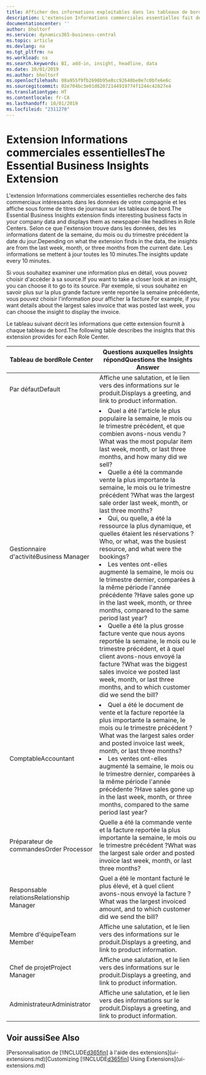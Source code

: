```yaml
---
title: Afficher des informations exploitables dans les tableaux de bord | Microsoft Docs
description: L'extension Informations commerciales essentielles fait défiler une série d'informations commerciales sur les tableaux de bord.
documentationcenter: ''
author: bholtorf
ms.service: dynamics365-business-central
ms.topic: article
ms.devlang: na
ms.tgt_pltfrm: na
ms.workload: na
ms.search.keywords: BI, add-in, insight, headline, data
ms.date: 10/01/2019
ms.author: bholtorf
ms.openlocfilehash: 08a955f9fb2698b95e8cc92648be0e7c0bfe6e6c
ms.sourcegitcommit: 02e704bc3e01d62072144919774f1244c42827e4
ms.translationtype: HT
ms.contentlocale: fr-CA
ms.lasthandoff: 10/01/2019
ms.locfileid: "2311270"
---
```

# <a name="the-essential-business-insights-extension"></a><span data-ttu-id="9d2cf-103">Extension Informations commerciales essentielles</span><span class="sxs-lookup"><span data-stu-id="9d2cf-103">The Essential Business Insights Extension</span></span>
<span data-ttu-id="9d2cf-104">L'extension Informations commerciales essentielles recherche des faits commerciaux intéressants dans les données de votre compagnie et les affiche sous forme de titres de journaux sur les tableaux de bord.</span><span class="sxs-lookup"><span data-stu-id="9d2cf-104">The Essential Business Insights extension finds interesting business facts in your company data and displays them as newspaper-like headlines in Role Centers.</span></span> <span data-ttu-id="9d2cf-105">Selon ce que l'extension trouve dans les données, des les informations datent de la semaine, du mois ou du trimestre précédent la date du jour.</span><span class="sxs-lookup"><span data-stu-id="9d2cf-105">Depending on what the extension finds in the data, the insights are from the last week, month, or three months from the current date.</span></span> <span data-ttu-id="9d2cf-106">Les informations se mettent à jour toutes les 10 minutes.</span><span class="sxs-lookup"><span data-stu-id="9d2cf-106">The insights update every 10 minutes.</span></span>  

<span data-ttu-id="9d2cf-107">Si vous souhaitez examiner une information plus en détail, vous pouvez choisir d'accéder à sa source.</span><span class="sxs-lookup"><span data-stu-id="9d2cf-107">If you want to take a closer look at an insight, you can choose it to go to its source.</span></span> <span data-ttu-id="9d2cf-108">Par exemple, si vous souhaitez en savoir plus sur la plus grande facture vente reportée la semaine précédente, vous pouvez choisir l'information pour afficher la facture.</span><span class="sxs-lookup"><span data-stu-id="9d2cf-108">For example, if you want details about the largest sales invoice that was posted last week, you can choose the insight to display the invoice.</span></span>

<span data-ttu-id="9d2cf-109">Le tableau suivant décrit les informations que cette extension fournit à chaque tableau de bord.</span><span class="sxs-lookup"><span data-stu-id="9d2cf-109">The following table describes the insights that this extension provides for each Role Center.</span></span>

|<span data-ttu-id="9d2cf-110">Tableau de bord</span><span class="sxs-lookup"><span data-stu-id="9d2cf-110">Role Center</span></span>|<span data-ttu-id="9d2cf-111">Questions auxquelles Insights répond</span><span class="sxs-lookup"><span data-stu-id="9d2cf-111">Questions the Insights Answer</span></span>|
|----|-----|
|<span data-ttu-id="9d2cf-112">Par défaut</span><span class="sxs-lookup"><span data-stu-id="9d2cf-112">Default</span></span>|<span data-ttu-id="9d2cf-113">Affiche une salutation, et le lien vers des informations sur le produit.</span><span class="sxs-lookup"><span data-stu-id="9d2cf-113">Displays a greeting, and link to product information.</span></span>|
|<span data-ttu-id="9d2cf-114">Gestionnaire d'activité</span><span class="sxs-lookup"><span data-stu-id="9d2cf-114">Business Manager</span></span>|<li> <span data-ttu-id="9d2cf-115">Quel a été l'article le plus populaire la semaine, le mois ou le trimestre précédent, et que combien avons-nous vendu ?</span><span class="sxs-lookup"><span data-stu-id="9d2cf-115">What was the most popular item last week, month, or last three months, and how many did we sell?</span></span><br><li> <span data-ttu-id="9d2cf-116">Quelle a été la commande vente la plus importante la semaine, le mois ou le trimestre précédent ?</span><span class="sxs-lookup"><span data-stu-id="9d2cf-116">What was the largest sale order last week, month, or last three months?</span></span><br><li> <span data-ttu-id="9d2cf-117">Qui, ou quelle, a été la ressource la plus dynamique, et quelles étaient les réservations ?</span><span class="sxs-lookup"><span data-stu-id="9d2cf-117">Who, or what, was the busiest resource, and what were the bookings?</span></span><br><li> <span data-ttu-id="9d2cf-118">Les ventes ont-elles augmenté la semaine, le mois ou le trimestre dernier, comparées à la même période l'année précédente ?</span><span class="sxs-lookup"><span data-stu-id="9d2cf-118">Have sales gone up in the last week, month, or three months, compared to the same period last year?</span></span><br><li> <span data-ttu-id="9d2cf-119">Quelle a été la plus grosse facture vente que nous ayons reportée la semaine, le mois ou le trimestre précédent, et à quel client avons-nous envoyé la facture ?</span><span class="sxs-lookup"><span data-stu-id="9d2cf-119">What was the biggest sales invoice we posted last week, month, or last three months, and to which customer did we send the bill?</span></span></li> |
|<span data-ttu-id="9d2cf-120">Comptable</span><span class="sxs-lookup"><span data-stu-id="9d2cf-120">Accountant</span></span>|<li> <span data-ttu-id="9d2cf-121">Quel a été le document de vente et la facture reportée la plus importante la semaine, le mois ou le trimestre précédent ?</span><span class="sxs-lookup"><span data-stu-id="9d2cf-121">What was the largest sales order and posted invoice last week, month, or last three months?</span></span><br><li> <span data-ttu-id="9d2cf-122">Les ventes ont-elles augmenté la semaine, le mois ou le trimestre dernier, comparées à la même période l'année précédente ?</span><span class="sxs-lookup"><span data-stu-id="9d2cf-122">Have sales gone up in the last week, month, or three months, compared to the same period last year?</span></span> |
|<span data-ttu-id="9d2cf-123">Préparateur de commandes</span><span class="sxs-lookup"><span data-stu-id="9d2cf-123">Order Processor</span></span>| <span data-ttu-id="9d2cf-124">Quelle a été la commande vente et la facture reportée la plus importante la semaine, le mois ou le trimestre précédent ?</span><span class="sxs-lookup"><span data-stu-id="9d2cf-124">What was the largest sale order and posted invoice last week, month, or last three months?</span></span>|
|<span data-ttu-id="9d2cf-125">Responsable relations</span><span class="sxs-lookup"><span data-stu-id="9d2cf-125">Relationship Manager</span></span>| <span data-ttu-id="9d2cf-126">Quel a été le montant facturé le plus élevé, et à quel client avons-nous envoyé la facture ?</span><span class="sxs-lookup"><span data-stu-id="9d2cf-126">What was the largest invoiced amount, and to which customer did we send the bill?</span></span>|
|<span data-ttu-id="9d2cf-127">Membre d'équipe</span><span class="sxs-lookup"><span data-stu-id="9d2cf-127">Team Member</span></span>| <span data-ttu-id="9d2cf-128">Affiche une salutation, et le lien vers des informations sur le produit.</span><span class="sxs-lookup"><span data-stu-id="9d2cf-128">Displays a greeting, and link to product information.</span></span>|
|<span data-ttu-id="9d2cf-129">Chef de projet</span><span class="sxs-lookup"><span data-stu-id="9d2cf-129">Project Manager</span></span>| <span data-ttu-id="9d2cf-130">Affiche une salutation, et le lien vers des informations sur le produit.</span><span class="sxs-lookup"><span data-stu-id="9d2cf-130">Displays a greeting, and link to product information.</span></span>|
|<span data-ttu-id="9d2cf-131">Administrateur</span><span class="sxs-lookup"><span data-stu-id="9d2cf-131">Administrator</span></span>| <span data-ttu-id="9d2cf-132">Affiche une salutation, et le lien vers des informations sur le produit.</span><span class="sxs-lookup"><span data-stu-id="9d2cf-132">Displays a greeting, and link to product information.</span></span>|

## <a name="see-also"></a><span data-ttu-id="9d2cf-133">Voir aussi</span><span class="sxs-lookup"><span data-stu-id="9d2cf-133">See Also</span></span>
<span data-ttu-id="9d2cf-134">[Personnalisation de [!INCLUDE[d365fin](includes/d365fin_md.md)] à l'aide des extensions](ui-extensions.md)</span><span class="sxs-lookup"><span data-stu-id="9d2cf-134">[Customizing [!INCLUDE[d365fin](includes/d365fin_md.md)] Using Extensions](ui-extensions.md)</span></span>
